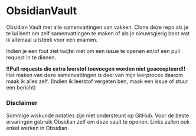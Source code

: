 # ObsidianVault
Obsidian Vault met alle samenvattingen van vakken. Clone deze repo als je te lui bent om zelf samenvattingen te maken of als je nieuwsgierig bent wat ik allemaal uitsteek voor een examen.

Indien je een fout ziet twijfel niet om een issue te openen en/of een pull request in te dienen.

__!!Pull requests die extra leerstof toevoegen worden niet geaccepteerd!!__
Het maken van deze samenvattingen is deel van mijn leerproces daarom maak ik alles zelf.
(Indien ik leerstof vergeten ben, maak een issue of stuur een bericht)

### Disclaimer
Sommige wiskunde notaties zijn niet ondersteunt op GitHub. Voor de beste ervaringen gebruik Obsidian zelf om deze vault te openen.
Links zullen ook enkel werken in Obsidian.
